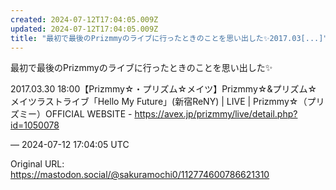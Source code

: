 ```yaml
---
created: 2024-07-12T17:04:05.009Z
updated: 2024-07-12T17:04:05.009Z
title: "最初で最後のPrizmmyのライブに行ったときのことを思い出した✨2017.03[...]"
---
```


<p>最初で最後のPrizmmyのライブに行ったときのことを思い出した✨</p><p>2017.03.30 18:00【Prizmmy☆・プリズム☆メイツ】Prizmmy☆&amp;プリズム☆メイツラストライブ「Hello My Future」(新宿ReNY) | LIVE | Prizmmy☆（プリズミー）OFFICIAL WEBSITE - <a href="https://avex.jp/prizmmy/live/detail.php?id=1050078" target="_blank" rel="nofollow noopener" translate="no"><span class="invisible">https://</span><span class="ellipsis">avex.jp/prizmmy/live/detail.ph</span><span class="invisible">p?id=1050078</span></a></p>

&mdash; 2024-07-12 17:04:05 UTC

Original URL: https://mastodon.social/@sakuramochi0/112774600786621310
